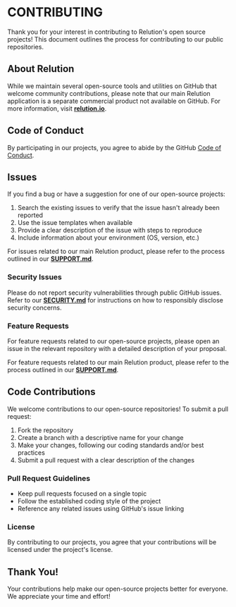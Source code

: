 # CONTRIBUTING

Thank you for your interest in contributing to Relution's open source projects! This document outlines the process for contributing to our public repositories.

## About Relution

While we maintain several open-source tools and utilities on GitHub that welcome community contributions, please note that our main Relution application is a separate commercial product not available on GitHub. For more information, visit **[relution.io](https://relution.io/en)**.

## Code of Conduct

By participating in our projects, you agree to abide by the GitHub [Code of Conduct](https://docs.github.com/en/site-policy/github-terms/github-community-code-of-conduct).

## Issues

If you find a bug or have a suggestion for one of our open-source projects:

1. Search the existing issues to verify that the issue hasn't already been reported
2. Use the issue templates when available
3. Provide a clear description of the issue with steps to reproduce
4. Include information about your environment (OS, version, etc.)

For issues related to our main Relution product, please refer to the process outlined in our **[SUPPORT.md](https://github.com/relution-io/.github/blob/main/SUPPORT.md)**.

### Security Issues

Please do not report security vulnerabilities through public GitHub issues. Refer to our **[SECURITY.md](https://github.com/relution-io/.github/blob/main/SECURITY.md)** for instructions on how to responsibly disclose security concerns.

### Feature Requests

For feature requests related to our open-source projects, please open an issue in the relevant repository with a detailed description of your proposal.

For feature requests related to our main Relution product, please refer to the process outlined in our **[SUPPORT.md](https://github.com/relution-io/.github/blob/main/SUPPORT.md)**.

## Code Contributions

We welcome contributions to our open-source repositories! To submit a pull request:

1. Fork the repository
2. Create a branch with a descriptive name for your change
3. Make your changes, following our coding standards and/or best practices
4. Submit a pull request with a clear description of the changes

### Pull Request Guidelines

- Keep pull requests focused on a single topic
- Follow the established coding style of the project
- Reference any related issues using GitHub's issue linking

### License

By contributing to our projects, you agree that your contributions will be licensed under the project's license.

## Thank You!

Your contributions help make our open-source projects better for everyone. We appreciate your time and effort!
